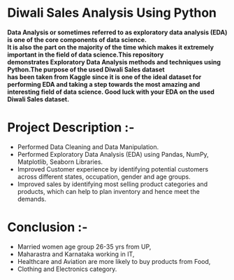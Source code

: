 # Diwali Sales Analysis Using Python
**Data Analysis or sometimes referred to as exploratory data analysis (EDA) is one of the core components of data science.<br>It is also the part on the majority of the time which makes it extremely important in the field of data science.This repository<br> demonstrates Exploratory Data Analysis methods and techniques using Python.The purpose of the used Diwali Sales dataset<br> has been taken from Kaggle since it is one of the ideal dataset for performing EDA and taking a step towards the most amazing and interesting field of data science. Good luck with your EDA on the used Diwali Sales dataset.**

# Project Description :-
- Performed Data Cleaning and Data Manipulation.
- Performed Exploratory Data Analysis (EDA) using Pandas, NumPy, Matplotlib, Seaborn Libraries.
- Improved Customer experience by identifying potential customers across different states, occupation, gender and age groups.
- Improved sales by identifying most selling product categories and products, which can help to plan inventory and hence meet the demands.
# Conclusion :-
- Married women age group 26-35 yrs from UP,
- Maharastra and Karnataka working in IT,
- Healthcare and Aviation are more likely to buy products from Food,
- Clothing and Electronics category.
